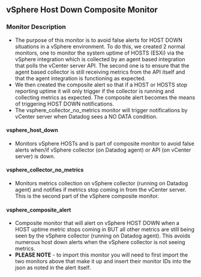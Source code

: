 ## vSphere Host Down Composite Monitor

### Monitor Description
- The purpose of this monitor is to avoid false alerts for HOST DOWN situations in a vSphere environment.  To do this, we created 2 normal monitors, one to monitor the system uptime of HOSTS (ESXi) via the vSphere integration which is collected by an agent based integration that polls the vCenter server API.  The second one is to ensure that the agent based collector is still receiving metrics from the API itself and that the agent integration is functioning as expected.
- We then created the composite alert so that if a HOST or HOSTS stop reporting uptime it will only trigger if the collector is running and collecting metrics as expected.  The composite alert becomes the means of triggering HOST DOWN notifications.
- The vsphere_collector_no_metrics monitor will trigger notifications by vCenter server when Datadog sees a NO DATA condition.

#### vsphere_host_down
- Monitors vSphere HOSTs and is part of composite monitor to avoid false alerts when/if vSphere collector (on Datadog agent) or API (on vCenter server) is down.

#### vsphere_collector_no_metrics
- Monitors metrics collection on vSphere collector (running on Datadog agent) and notifies if metrics stop coming in from the vCenter server.  This is the second part of the vSphere composite monitor.

#### vsphere_composite_alert
- Composite monitor that will alert on vSphere HOST DOWN when a HOST uptime metric stops coming in BUT all other metrics are still being seen by the vSphere collector (running on Datadog agent).  This avoids numerous host down alerts when the vSphere collector is not seeing metrics.  
- **PLEASE NOTE** - to import this monitor you will need to first import the two monitors above that make it up and insert their monitor IDs into the json as noted in the alert itself.
